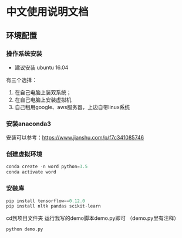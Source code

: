 # 中文使用说明文档

## 环境配置

### 操作系统安装
* 建议安装 ubuntu 16.04

有三个选择： 
1. 在自己电脑上装双系统；
2. 在自己电脑上安装虚拟机
3. 自己租用google、aws服务器，上边自带linux系统

### 安装anaconda3
安装可以参考：https://www.jianshu.com/p/f7c341085746

### 创建虚拟环境
```python
conda create -n word python=3.5
conda activate word
```
### 安装库
```python
pip install tensorflow==0.12.0
pip install nltk pandas scikit-learn
```

cd到项目文件夹
运行我写的demo脚本demo.py即可 （demo.py里有注释）
```python
python demo.py
```